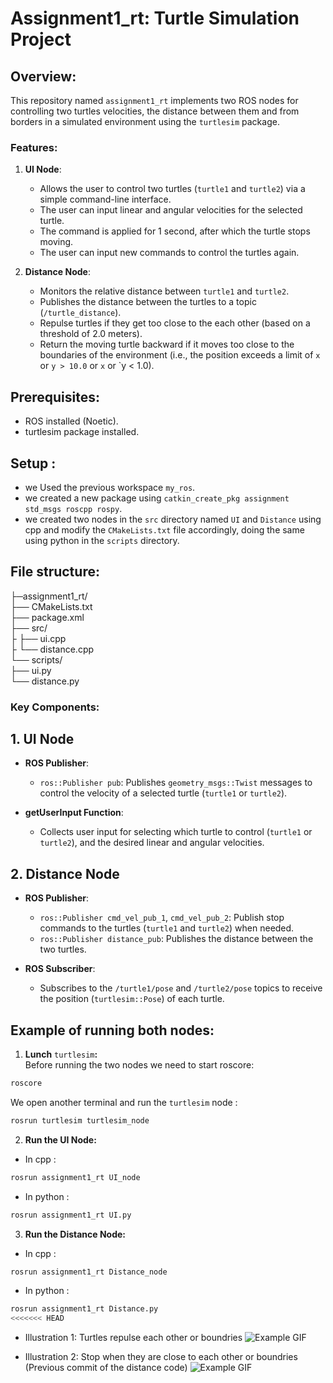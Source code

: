 # Assignment1_rt: Turtle Simulation Project

## Overview:

This repository named `assignment1_rt` implements two ROS nodes for controlling two turtles velocities, the distance between them and from borders in a simulated environment using the `turtlesim` package.

### Features:
1. **UI Node**:
   - Allows the user to control two turtles (`turtle1` and `turtle2`) via a simple command-line interface.
   - The user can input linear and angular velocities for the selected turtle.
   - The command is applied for 1 second, after which the turtle stops moving.
   - The user can input new commands to control the turtles again.

2. **Distance Node**:
   - Monitors the relative distance between `turtle1` and `turtle2`.
   - Publishes the distance between the turtles to a topic (`/turtle_distance`).
   - Repulse turtles if they get too close to the each other (based on a threshold of 2.0 meters).
   - Return the moving turtle backward if it moves too close to the boundaries of the environment (i.e., the position exceeds a limit of `x` or `y > 10.0` or `x` or `y < 1.0).

## Prerequisites:
- ROS installed (Noetic).
- turtlesim package installed.

## Setup : 
- we Used the previous workspace `my_ros`. 
- we created a new package using `catkin_create_pkg assignment std_msgs roscpp rospy`.
- we created two nodes in the `src` directory named `UI` and `Distance` using cpp and modify the `CMakeLists.txt` file accordingly, doing the same using python in the `scripts` directory.

## File structure:

├─assignment1_rt/ <br>
├── CMakeLists.txt <br>
├── package.xml <br>
├── src/ <br>
├    ├── ui.cpp <br>
├    └── distance.cpp <br>
└── scripts/ <br>
     ├── ui.py <br>
     └── distance.py <br>
     
### Key Components:  
      
## 1. **UI Node**
- **ROS Publisher**:
  - `ros::Publisher pub`: Publishes `geometry_msgs::Twist` messages to control the velocity of a selected turtle (`turtle1` or `turtle2`).

- **getUserInput Function**:
  - Collects user input for selecting which turtle to control (`turtle1` or `turtle2`), and the desired linear and angular velocities.
  
  
## 2. **Distance Node**
- **ROS Publisher**:
  - `ros::Publisher cmd_vel_pub_1`, `cmd_vel_pub_2`: Publish stop commands to the turtles (`turtle1` and `turtle2`) when needed.
  - `ros::Publisher distance_pub`: Publishes the distance between the two turtles.

- **ROS Subscriber**:
  - Subscribes to the `/turtle1/pose` and `/turtle2/pose` topics to receive the position (`turtlesim::Pose`) of each turtle.


## Example of running both nodes:
1. **Lunch** `turtlesim`**:** <br>
Before running the two nodes we need to start roscore: 
```bash
roscore
```
We open another terminal and run the `turtlesim` node : 
```bash
rosrun turtlesim turtlesim_node
```
2. **Run the UI Node:**
- In cpp : <br>
```bash
rosrun assignment1_rt UI_node
```
- In python : <br>
```bash
rosrun assignment1_rt UI.py
```
3. **Run the Distance Node:**
- In cpp : <br>
```bash
rosrun assignment1_rt Distance_node
```
- In python : <br>
```bash
rosrun assignment1_rt Distance.py
<<<<<<< HEAD
```
- Illustration 1: Turtles repulse each other or boundries 
![Example GIF](images/repulsing.gif)

- Illustration 2: Stop when they are close to each other or boundries (Previous commit of the distance code)
![Example GIF](images/just_stopping.gif)
